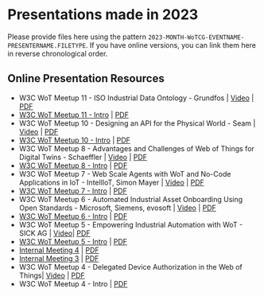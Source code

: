 # Presentations made in 2023

Please provide files here using the pattern `2023-MONTH-WoTCG-EVENTNAME-PRESENTERNAME.FILETYPE`. 
If you have online versions, you can link them here in reverse chronological order.

## Online Presentation Resources

- W3C WoT Meetup 11 - ISO Industrial Data Ontology - Grundfos | [Video](https://youtu.be/VYHjMU5a9FI) | [PDF](./2023-12-WoTCG-Meetup11-MikkelHBrynildsen-ISO_IDO.pdf)
- [W3C WoT Meetup 11 - Intro](https://docs.google.com/presentation/d/1r_7PrstswVoU_1awFvrcfa6tuQRzm76coDZkPfuY68k/edit?usp=sharing) | [PDF](./2023-12-WoTCG-Meetup11-AguzziKorkan.pdf)
- W3C WoT Meetup 10 - Designing an API for the Physical World - Seam | [Video](https://www.youtube.com/watch?v=LHybkrb3Xek) | [PDF](./2023-10-WoTCG-Meetup10-Seam-SyBohy.pdf)
- [W3C WoT Meetup 10 - Intro](https://docs.google.com/presentation/d/17Whb-1nKF949bWN3dXjEin7q0nuJW9kUsVXgp3HlcLY/edit?usp=sharing) | [PDF](./2023-10-WoTCG-Meetup10-AguzziKorkan.pdf)
- W3C WoT Meetup 8 - Advantages and Challenges of Web of Things for Digital Twins - Schaeffler | [Video](https://www.youtube.com/watch?v=kPfdqGYvBVM) | [PDF](./2023-05-WoTCG-Meetup8-Kuestner_Schaeffler.pdf)
- [W3C WoT Meetup 8 - Intro](https://docs.google.com/presentation/d/1j1trj42kzy7FWaYR3xne39Ic_PJqjszjEmXIww7x_qU/edit?usp=sharing) | [PDF](./2023-05-WoTCG-Meetup8-AguzziKorkan.pdf)
- W3C WoT Meetup 7 - Web Scale Agents with WoT and No-Code Applications in IoT - IntellIoT, Simon Mayer | [Video](https://www.youtube.com/watch?v=iqNX9DgFaBM) | [PDF](./2023-04-WoTCG-Meetup7-Mayer-IntellIoT.pdf)
- [W3C WoT Meetup 7 - Intro](https://docs.google.com/presentation/d/1Sqr3uJ_6lLoOGJ9z6Uttg5akKNZcB945yaponz26Uz0/edit?usp=sharing) | [PDF](./2023-04-WoTCG-Meetup7-AguzziKorkan.pdf)
- W3C WoT Meetup 6 - Automated Industrial Asset Onboarding Using Open Standards - Microsoft, Siemens, evosoft | [Video](https://youtu.be/xFnrWOeh3pc) | [PDF](./2023-04-WoTCG-Meetup6-Siemens-Microsoft.pdf)
- [W3C WoT Meetup 6 - Intro](https://docs.google.com/presentation/d/1mIqp21oQg92ZrPttWJeM9iE1QcV-JPMcJyY37a9N-bc/edit?usp=sharing) | [PDF](./2023-04-WoTCG-Meetup6-AguzziKorkan.pdf)
- W3C WoT Meetup 5 - Empowering Industrial Automation with WoT - SICK AG | [Video](https://youtu.be/SIKMbxLJXow)| [PDF](./2023-03-WoTCG-Meetup5-Held_SICK.pdf)
- [W3C WoT Meetup 5 - Intro](https://docs.google.com/presentation/d/1LsE6-5ZQ5h_rt2W1zvAE1cVsdrlKCgb4Cf9i2RFYnkk/edit?usp=sharing) | [PDF](2023-03-WoTCG-Meetup5-AguzziKorkan.pdf)
- [Internal Meeting 4](https://docs.google.com/presentation/d/1q6L3SPLLJLk5VMNACx-YcP1kShtYr7IU7AGj9WrXw98/edit?usp=sharing) | [PDF](./2023-03-WoTCG-InternalMeeting4-AguzziKorkan.pdf)
- [Internal Meeting 3](https://docs.google.com/presentation/d/1RnpC2sG2r37CBkdHPqcJQ_UcEsznGdYxPFAoWv-1RC0/edit?usp=sharing) | [PDF](2023-02-WoTCG-InternalMeeting3-AguzziKorkan.pdf)
- W3C WoT Meetup 4 - Delegated Device Authorization in the Web of Things| [Video](https://youtu.be/WcCUyn9RUqw) | [PDF](./2023-02-WoTCG-Meetup4-Romann.pdf)
- W3C WoT Meetup 4 - Intro | [PDF](./2023-02-WoTCG-Meetup4-AguzziKorkan.pdf)
